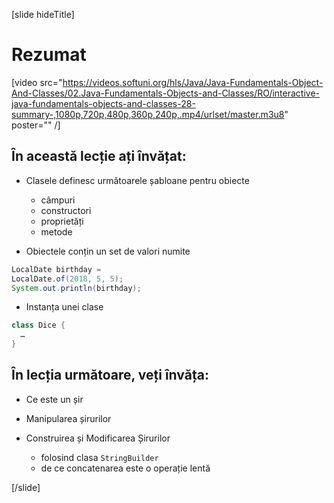 [slide hideTitle]
# Rezumat

[video src="https://videos.softuni.org/hls/Java/Java-Fundamentals-Object-And-Classes/02.Java-Fundamentals-Objects-and-Classes/RO/interactive-java-fundamentals-objects-and-classes-28-summary-,1080p,720p,480p,360p,240p,.mp4/urlset/master.m3u8" poster="" /]

## În această lecție ați învățat:

- Clasele definesc următoarele șabloane pentru obiecte
     - câmpuri
     - constructori
     - proprietăți
     - metode

- Obiectele conțin un set de valori numite

``` java
LocalDate birthday = 
LocalDate.of(2018, 5, 5);
System.out.println(birthday);
```

- Instanța unei clase

``` java
class Dice {
  …
}
```

## În lecția următoare, veți învăța:

- Ce este un șir

- Manipularea șirurilor

- Construirea și Modificarea Șirurilor
    - folosind clasa `StringBuilder`
    - de ce concatenarea este o operație lentă
   
[/slide]


